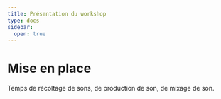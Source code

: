```yaml
---
title: Présentation du workshop
type: docs
sidebar:
  open: true
---
```

# Mise en place

Temps de récoltage de sons, de production de son, de mixage de son.


